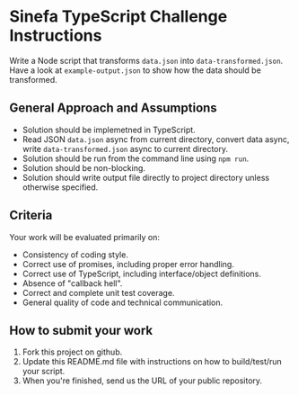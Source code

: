 # Sinefa TypeScript Challenge Instructions

Write a Node script that transforms `data.json` into `data-transformed.json`. Have a look at `example-output.json` to show how the data should be transformed.

## General Approach and Assumptions

- Solution should be implemetned in TypeScript.
- Read JSON `data.json` async from current directory, convert data async, write `data-transformed.json` async to current directory.
- Solution should be run from the command line using `npm run`.
- Solution should be non-blocking.
- Solution should  write output file directly to project directory unless otherwise specified.

## Criteria

Your work will be evaluated primarily on:

- Consistency of coding style.
- Correct use of promises, including proper error handling.
- Correct use of TypeScript, including interface/object definitions.
- Absence of "callback hell".
- Correct and complete unit test coverage.
- General quality of code and technical communication.

## How to submit your work

 1. Fork this project on github.
 2. Update this README.md file with instructions on how to build/test/run your script.
 3. When you're finished, send us the URL of your public repository.
